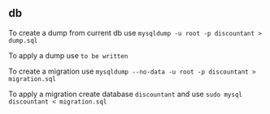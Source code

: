 ## db

To create a dump from current db use `mysqldump -u root -p discountant > dump.sql`

To apply a dump use `to be written`

To create a migration use `mysqldump --no-data -u root -p discountant > migration.sql`

To apply a migration create database `discountant` and use `sudo mysql discountant < migration.sql`

